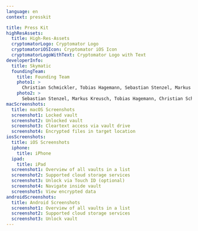 ```yaml
---
language: en
context: presskit

title: Press Kit
highResAssets:
  title: High-Res-Assets
  cryptomatorLogo: Cryptomator Logo
  cryptomatoriOSIcon: Cryptomator iOS Icon
  cryptomatorLogoWithText: Cryptomator Logo with Text
developerInfo:
  title: Skymatic
  foundingTeam:
    title: Founding Team
    photo1: >
      Christian Schmickler, Tobias Hagemann, Sebastian Stenzel, Markus Kreusch • Photo: Simon Hecht
    photo2: >
      Sebastian Stenzel, Markus Kreusch, Tobias Hagemann, Christian Schmickler • Photo: Simon Hecht
macScreenshots:
  title: macOS Screenshots
  screenshot1: Locked vault
  screenshot2: Unlocked vault
  screenshot3: Cleartext access via vault drive
  screenshot4: Encrypted files in target location
iosScreenshots:
  title: iOS Screenshots
  iphone:
    title: iPhone
  ipad:
    title: iPad
  screenshot1: Overview of all vaults in a list
  screenshot2: Supported cloud storage services
  screenshot3: Unlock via Touch ID (optional)
  screenshot4: Navigate inside vault
  screenshot5: View encrypted data
androidScreenshots:
  title: Android Screenshots
  screenshot1: Overview of all vaults in a list
  screenshot2: Supported cloud storage services
  screenshot3: Unlock vault
---
```

